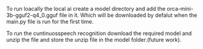 To run loacally the local ai create a model directory and add the orca-mini-3b-gguf2-q4_0.gguf file in it.
Which will be downloaded by defalut when the main.py file is run for the first time.

To run the cuntinuosspeech recognition download the required model and unzip the file and store the unzip file in the model folder.(future work).
